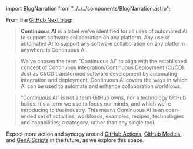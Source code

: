 import BlogNarration from "../../../components/BlogNarration.astro";

<BlogNarration />

From the [GitHub Next blog](https://githubnext.com/projects/continuous-ai/):

> **Continuous AI** is a label we've identified for all uses of automated AI to support software collaboration on any platform. Any use of automated AI to support any software collaboration on any platform anywhere is Continuous AI.

> We've chosen the term "Continuous AI” to align with the established concept of Continuous Integration/Continuous Deployment (CI/CD). Just as CI/CD transformed software development by automating integration and deployment, Continuous AI covers the ways in which AI can be used to automate and enhance collaboration workflows.

> “Continuous AI” is not a term GitHub owns, nor a technology GitHub builds: it's a term we use to focus our minds, and which we're introducing to the industry. This means Continuous AI is an open-ended set of activities, workloads, examples, recipes, technologies and capabilities; a category, rather than any single tool.

Expect more action and synergy around [GitHub Actions](https://github.com/features/actions), [GitHub Models](https://github.com/features/models), and [GenAIScripts](https://github.com/features/ai/genaiscripts) in the future, as we explore this space.